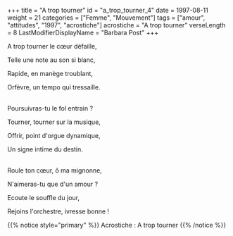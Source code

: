 +++
title = "A trop tourner"
id = "a_trop_tourner_4"
date = 1997-08-11
weight = 21
categories = ["Femme", "Mouvement"]
tags = ["amour", "attitudes", "1997", "acrostiche"]
acrostiche = "A trop tourner"
verseLength = 8
LastModifierDisplayName = "Barbara Post"
+++

A trop tourner le cœur défaille,

Telle une note au son si blanc,

Rapide, en manège troublant,

Orfèvre, un tempo qui tressaille.

 \
Poursuivras-tu le fol entrain ?

Tourner, tourner sur la musique,

Offrir, point d'orgue dynamique,

Un signe intime du destin.

 \
Roule ton cœur, ô ma mignonne,

N'aimeras-tu que d'un amour ?

Ecoute le souffle du jour,

Rejoins l'orchestre, ivresse bonne !

{{% notice style="primary" %}}
Acrostiche : A trop tourner
{{% /notice %}}
